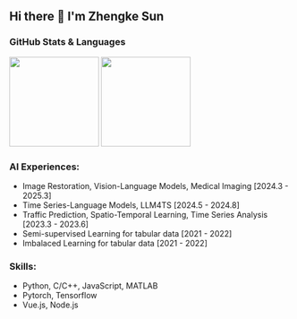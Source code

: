 ## Hi there 👋 I'm Zhengke Sun

### GitHub Stats & Languages

<div align="left" >
<img height="160px" src="https://github-readme-stats.vercel.app/api?username=zachysun&show_icons=true&count_private=true" />
<img height="160px" src="https://github-readme-stats.vercel.app/api/top-langs/?username=zachysun&layout=compact" /><br>
</div>


### AI Experiences:

- Image Restoration, Vision-Language Models, Medical Imaging [2024.3 - 2025.3]
- Time Series-Language Models, LLM4TS [2024.5 - 2024.8]
- Traffic Prediction, Spatio-Temporal Learning, Time Series Analysis [2023.3 - 2023.6]
- Semi-supervised Learning for tabular data [2021 - 2022]
- Imbalaced Learning for tabular data [2021 - 2022]


### Skills:

- Python, C/C++, JavaScript, MATLAB
- Pytorch, Tensorflow
- Vue.js, Node.js

